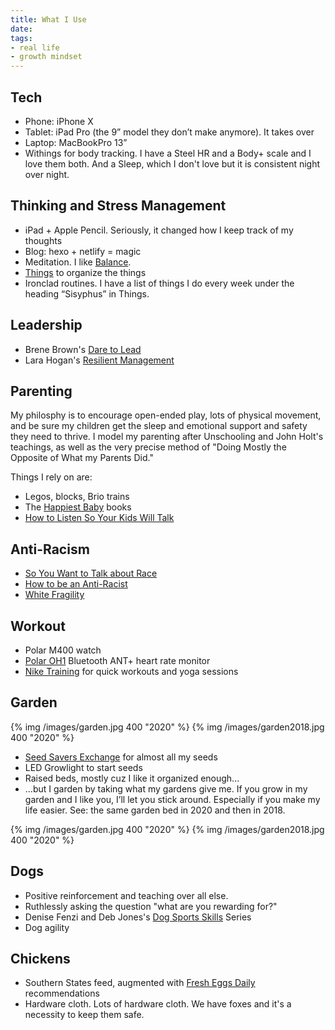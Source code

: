 ```yaml
---
title: What I Use
date: 
tags:
- real life
- growth mindset
---
```


## Tech
* Phone: iPhone X
* Tablet: iPad Pro (the 9” model they don’t make anymore). It takes over
* Laptop: MacBookPro 13”
* Withings for body tracking. I have a Steel HR and a Body+ scale and I love them both. And a Sleep, which I don't love but it is consistent night over night.

## Thinking and Stress Management
* iPad + Apple Pencil. Seriously, it changed how I keep track of my thoughts
* Blog: hexo + netlify = magic
* Meditation. I like [Balance](https://balanceapp.com).
* [Things](https://culturedcode.com/things/three/) to organize the things
* Ironclad routines. I have a list of things I do every week under the heading “Sisyphus” in Things.

## Leadership
* Brene Brown's [Dare to Lead](https://daretolead.brenebrown.com/)
* Lara Hogan's [Resilient Management](https://resilient-management.com/)

## Parenting
My philosphy is to encourage open-ended play, lots of physical movement, and be sure my children get the sleep and emotional support and safety they need to thrive. I model my parenting after Unschooling and John Holt's teachings, as well as the very precise method of "Doing Mostly the Opposite of What my Parents Did."

Things I rely on are:
* Legos, blocks, Brio trains
* The [Happiest Baby](https://www.happiestbaby.com/collections/books-dvds-more) books
* [How to Listen So Your Kids Will Talk](https://fabermazlish.com/)

## Anti-Racism
* [So You Want to Talk about Race](http://www.ijeomaoluo.com/)
* [How to be an Anti-Racist](https://www.ibramxkendi.com/)
* [White Fragility](https://robindiangelo.com/)

## Workout
* Polar M400 watch
* [Polar OH1](https://www.amazon.com/dp/B07PM6JDZ8/ref=cm_sw_r_cp_tai_pL7MEbZ6ZJDV2) Bluetooth ANT+ heart rate monitor
* [Nike Training](https://www.nike.com/ntc-app) for quick workouts and yoga sessions

## Garden
{% img /images/garden.jpg 400 "2020" %}
{% img /images/garden2018.jpg 400 "2020" %}

* [Seed Savers Exchange](https://seedsavers.org) for almost all my seeds
* LED Growlight to start seeds
* Raised beds, mostly cuz I like it organized enough...
* ...but I garden by taking what my gardens give me. If you grow in my garden and I like you, I’ll let you stick around. Especially if you make my life easier. See: the same garden bed in 2020 and then in 2018.

{% img /images/garden.jpg 400 "2020" %}
{% img /images/garden2018.jpg 400 "2020" %}

## Dogs
* Positive reinforcement and teaching over all else.
* Ruthlessly asking the question "what are you rewarding for?"
* Denise Fenzi and Deb Jones's [Dog Sports Skills](https://www.dogwise.com/dog-sports-skills-series-book-1-2-3-and-4/) Series
* Dog agility

## Chickens
* Southern States feed, augmented with [Fresh Eggs Daily](https://www.fresheggsdaily.blog) recommendations
* Hardware cloth. Lots of hardware cloth. We have foxes and it's a necessity to keep them safe.
